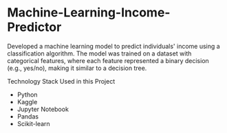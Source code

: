 # Machine-Learning-Income-Predictor
Developed a machine learning model to predict individuals' income using a classification algorithm. The model was trained on a dataset with categorical features, where each feature represented a binary decision (e.g., yes/no), making it similar to a decision tree.

Technology Stack Used in this Project
- Python
- Kaggle
- Jupyter Notebook
- Pandas
- Scikit-learn
